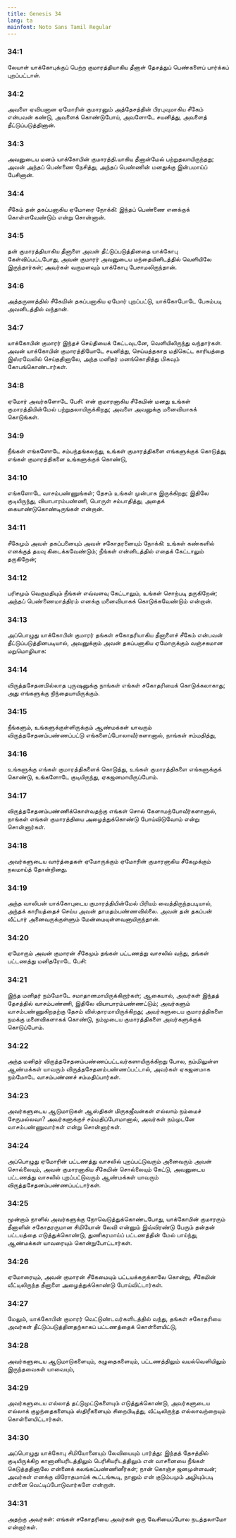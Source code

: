 ```yaml
---
title: Genesis 34
lang: ta
mainfont: Noto Sans Tamil Regular
---
```


###  34:1

லேயாள் யாக்கோபுக்குப் பெற்ற குமாரத்தியாகிய தீனாள் தேசத்துப் பெண்களைப் பார்க்கப் புறப்பட்டாள்.

###  34:2

அவளை ஏவியனான ஏமோரின் குமாரனும் அத்தேசத்தின் பிரபுவுமாகிய சீகேம் என்பவன் கண்டு, அவளைக் கொண்டுபோய், அவளோடே சயனித்து, அவளைத் தீட்டுப்படுத்தினான்.

###  34:3

அவனுடைய மனம் யாக்கோபின் குமாரத்தி.யாகிய தீனாள்மேல் பற்றுதலாயிருந்தது; அவன் அந்தப் பெண்ணை நேசித்து, அந்தப் பெண்ணின் மனதுக்கு இன்பமாய்ப் பேசினான்.

###  34:4

சீகேம் தன் தகப்பனாகிய ஏமோரை நோக்கி: இந்தப் பெண்ணை எனக்குக் கொள்ளவேண்டும் என்று சொன்னான்.

###  34:5

தன் குமாரத்தியாகிய தீனாளை அவன் தீட்டுப்படுத்தினதை யாக்கோபு கேள்விப்பட்டபோது, அவன் குமாரர் அவனுடைய மந்தையினிடத்தில் வெளியிலே இருந்தார்கள்; அவர்கள் வருமளவும் யாக்கோபு பேசாமலிருந்தான்.

###  34:6

அத்தருணத்தில் சீகேமின் தகப்பனாகிய ஏமோர் புறப்பட்டு, யாக்கோபோடே பேசும்படி அவனிடத்தில் வந்தான்.

###  34:7

யாக்கோபின் குமாரர் இந்தச் செய்தியைக் கேட்டவுடனே, வெளியிலிருந்து வந்தார்கள். அவன் யாக்கோபின் குமாரத்தியோடே சயனித்து, செய்யத்தகாத மதிகெட்ட காரியத்தை இஸ்ரவேலில் செய்ததினாலே, அந்த மனிதர் மனங்கொதித்து மிகவும் கோபங்கொண்டார்கள்.

###  34:8

ஏமோர் அவர்களோடே பேசி: என் குமாரனாகிய சீகேமின் மனது உங்கள் குமாரத்தியின்மேல் பற்றுதலாயிருக்கிறது; அவளை அவனுக்கு மனைவியாகக் கொடுங்கள்.

###  34:9

நீங்கள் எங்களோடே சம்பந்தங்கலந்து, உங்கள் குமாரத்திகளை எங்களுக்குக் கொடுத்து, எங்கள் குமாரத்திகளை உங்களுக்குக் கொண்டு,

###  34:10

எங்களோடே வாசம்பண்ணுங்கள்; தேசம் உங்கள் முன்பாக இருக்கிறது; இதிலே குடியிருந்து, வியாபாரம்பண்ணி, பொருள் சம்பாதித்து, அதைக் கையாண்டுகொண்டிருங்கள் என்றான்.

###  34:11

சீகேமும் அவள் தகப்பனையும் அவள் சகோதரனையும் நோக்கி: உங்கள் கண்களில் எனக்குத் தயவு கிடைக்கவேண்டும்; நீங்கள் என்னிடத்தில் எதைக் கேட்டாலும் தருகிறேன்;

###  34:12

பரிசமும் வெகுமதியும் நீங்கள் எவ்வளவு கேட்டாலும், உங்கள் சொற்படி தருகிறேன்; அந்தப் பெண்ணைமாத்திரம் எனக்கு மனைவியாகக் கொடுக்கவேண்டும் என்றான்.

###  34:13

அப்பொழுது யாக்கோபின் குமாரர் தங்கள் சகோதரியாகிய தீனாளைச் சீகேம் என்பவன் தீட்டுப்படுத்தினபடியால், அவனுக்கும் அவன் தகப்பனாகிய ஏமோருக்கும் வஞ்சகமான மறுமொழியாக:

###  34:14

விருத்தசேதனமில்லாத புருஷனுக்கு நாங்கள் எங்கள் சகோதரியைக் கொடுக்கலாகாது; அது எங்களுக்கு நிந்தையாயிருக்கும்.

###  34:15

நீங்களும், உங்களுக்குள்ளிருக்கும் ஆண்மக்கள் யாவரும் விருத்தசேதனம்பண்ணப்பட்டு எங்களைப்போலாவீர்களானால், நாங்கள் சம்மதித்து,

###  34:16

உங்களுக்கு எங்கள் குமாரத்திகளைக் கொடுத்து, உங்கள் குமாரத்திகளை எங்களுக்குக் கொண்டு, உங்களோடே குடியிருந்து, ஏகஜனமாயிருப்போம்.

###  34:17

விருத்தசேதனம்பண்ணிக்கொள்வதற்கு எங்கள் சொல் கேளாமற்போவீர்களானால், நாங்கள் எங்கள் குமாரத்தியை அழைத்துக்கொண்டு போய்விடுவோம் என்று சொன்னார்கள்.

###  34:18

அவர்களுடைய வார்த்தைகள் ஏமோருக்கும் ஏமோரின் குமாரனாகிய சீகேமுக்கும் நலமாய்த் தோன்றினது.

###  34:19

அந்த வாலிபன் யாக்கோபுடைய குமாரத்தியின்மேல் பிரியம் வைத்திருந்தபடியால், அந்தக் காரியத்தைச் செய்ய அவன் தாமதம்பண்ணவில்லை. அவன் தன் தகப்பன் வீட்டார் அனைவருக்குள்ளும் மேன்மையுள்ளவனாயிருந்தான்.

###  34:20

ஏமோரும் அவன் குமாரன் சீகேமும் தங்கள் பட்டணத்து வாசலில் வந்து, தங்கள் பட்டணத்து மனிதரோடே பேசி:

###  34:21

இந்த மனிதர் நம்மோடே சமாதானமாயிருக்கிறார்கள்; ஆகையால், அவர்கள் இந்தத் தேசத்தில் வாசம்பண்ணி, இதிலே வியாபாரம்பண்ணட்டும்; அவர்களும் வாசம்பண்ணுகிறதற்கு தேசம் விஸ்தாரமாயிருக்கிறது; அவர்களுடைய குமாரத்திகளை நமக்கு மனைவிகளாகக் கொண்டு, நம்முடைய குமாரத்திகளை அவர்களுக்குக் கொடுப்போம்.

###  34:22

அந்த மனிதர் விருத்தசேதனம்பண்ணப்பட்டவர்களாயிருக்கிறது போல, நம்மிலுள்ள ஆண்மக்கள் யாவரும் விருத்தசேதனம்பண்ணப்பட்டால், அவர்கள் ஏகஜனமாக நம்மோடே வாசம்பண்ணச் சம்மதிப்பார்கள்.

###  34:23

அவர்களுடைய ஆடுமாடுகள் ஆஸ்திகள் மிருகஜீவன்கள் எல்லாம் நம்மைச் சேருமல்லவா? அவர்களுக்குச் சம்மதிப்போமானால், அவர்கள் நம்முடனே வாசம்பண்ணுவார்கள் என்று சொன்னார்கள்.

###  34:24

அப்பொழுது ஏமோரின் பட்டணத்து வாசலில் புறப்பட்டுவரும் அனைவரும் அவன் சொல்லையும், அவன் குமாரனாகிய சீகேமின் சொல்லையும் கேட்டு, அவனுடைய பட்டணத்து வாசலில் புறப்பட்டுவரும் ஆண்மக்கள் யாவரும் விருத்தசேதனம்பண்ணப்பட்டார்கள்.

###  34:25

மூன்றாம் நாளில் அவர்களுக்கு நோவெடுத்துக்கொண்டபோது, யாக்கோபின் குமாரரும் தீனாளின் சகோதரருமான சிமியோன் லேவி என்னும் இவ்விரண்டு பேரும் தன்தன் பட்டயத்தை எடுத்துக்கொண்டு, துணிகரமாய்ப் பட்டணத்தின் மேல் பாய்ந்து, ஆண்மக்கள் யாவரையும் கொன்றுபோட்டார்கள்.

###  34:26

ஏமோரையும், அவன் குமாரன் சீகேமையும் பட்டயக்கருக்காலே கொன்று, சீகேமின் வீட்டிலிருந்த தீனாளை அழைத்துக்கொண்டு போய்விட்டார்கள்.

###  34:27

மேலும், யாக்கோபின் குமாரர் வெட்டுண்டவர்களிடத்தில் வந்து, தங்கள் சகோதரியை அவர்கள் தீட்டுப்படுத்தினதற்காகப் பட்டணத்தைக் கொள்ளையிட்டு,

###  34:28

அவர்களுடைய ஆடுமாடுகளையும், கழுதைகளையும், பட்டணத்திலும் வயல்வெளியிலும் இருந்தவைகள் யாவையும்,

###  34:29

அவர்களுடைய எல்லாத் தட்டுமுட்டுகளையும் எடுத்துக்கொண்டு, அவர்களுடைய எல்லாக் குழந்தைகளையும் ஸ்திரீகளையும் சிறைபிடித்து, வீட்டிலிருந்த எல்லாவற்றையும் கொள்ளையிட்டார்கள்.

###  34:30

அப்பொழுது யாக்கோபு சிமியோனையும் லேவியையும் பார்த்து: இந்தத் தேசத்தில் குடியிருக்கிற கானானியரிடத்திலும் பெரிசியரிடத்திலும் என் வாசனையை நீங்கள் கெடுத்ததினாலே என்னைக் கலங்கப்பண்ணினீர்கள்; நான் கொஞ்ச ஜனமுள்ளவன்; அவர்கள் எனக்கு விரோதமாய்க் கூட்டங்கூடி, நானும் என் குடும்பமும் அழியும்படி என்னை வெட்டிப்போடுவார்களே என்றான்.

###  34:31

அதற்கு அவர்கள்: எங்கள் சகோதரியை அவர்கள் ஒரு வேசியைப்போல நடத்தலாமோ என்றார்கள்.

